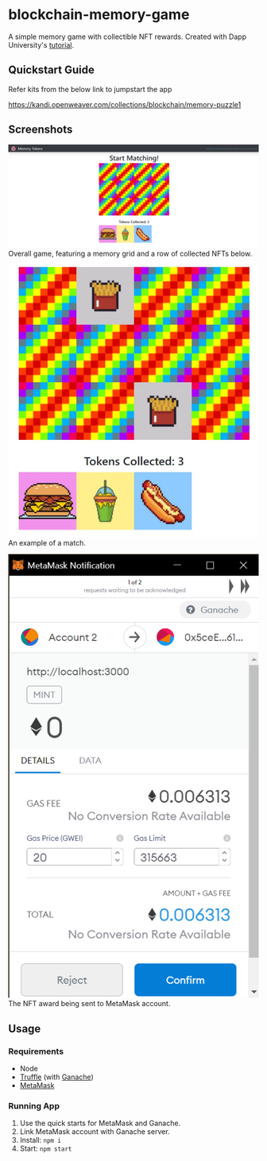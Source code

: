 # blockchain-memory-game

A simple memory game with collectible NFT rewards. Created with Dapp University's [tutorial](https://www.youtube.com/watch?v=x-6ruqmNS3o&list=LL).


## Quickstart Guide
Refer kits from the below link to jumpstart the app

https://kandi.openweaver.com/collections/blockchain/memory-puzzle1

## Screenshots

![Game](docs/game.jpg "Game")  
Overall game, featuring a memory grid and a row of collected NFTs below.

![Game](docs/match.jpg "Game")  
An example of a match.

![Game](docs/nft.png "Game")  
The NFT award being sent to MetaMask account.

## Usage

### Requirements

- Node
- [Truffle](https://www.npmjs.com/package/truffle) (with [Ganache](https://www.trufflesuite.com/ganache))
- [MetaMask](https://chrome.google.com/webstore/detail/metamask/nkbihfbeogaeaoehlefnkodbefgpgknn)

### Running App

1. Use the quick starts for MetaMask and Ganache.
2. Link MetaMask account with Ganache server.
3. Install: `npm i`
4. Start: `npm start`
